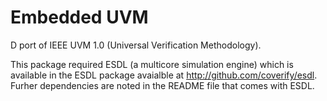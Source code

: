 Embedded UVM
=========
D port of IEEE UVM 1.0 (Universal Verification Methodology).

This package required ESDL (a multicore simulation engine) which is available in the ESDL package avaialble at http://github.com/coverify/esdl. Furher dependencies are noted in the README file that comes with ESDL.
